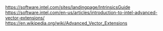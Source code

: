 https://software.intel.com/sites/landingpage/IntrinsicsGuide
https://software.intel.com/en-us/articles/introduction-to-intel-advanced-vector-extensions/
https://en.wikipedia.org/wiki/Advanced_Vector_Extensions
